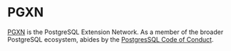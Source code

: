 PGXN
====

[PGXN](https://pgxn.org/) is the PostgreSQL Extension Network. As a member of
the broader PostgreSQL ecosystem, abides by the [PostgresSQL Code of Conduct].

  [PGXN]: https://pgxn.org/ "PostgreSQL Extension Network"
  [PostgresSQL Code of Conduct]: https://www.postgresql.org/about/policies/coc/
